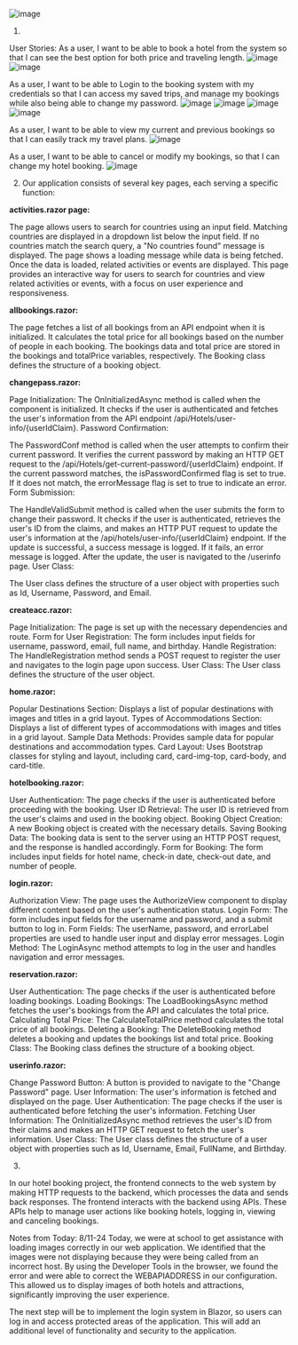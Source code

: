 ![image](https://github.com/user-attachments/assets/bdf2c7dd-1936-480f-a06b-acb3ad158937)

1)
User Stories: As a user, I want to be able to book a hotel from the system so that I can see the best option for both price and traveling length.
![image](https://github.com/user-attachments/assets/cd71cfef-22b7-4257-8771-0cc361fe5ef5)
![image](https://github.com/user-attachments/assets/c0557887-d516-4926-8642-fba3c577028d)

As a user, I want to be able to Login to the booking system with my credentials so that I can access my saved trips, and manage my bookings while also being able to change my password.
![image](https://github.com/user-attachments/assets/29ccc832-da46-4891-817e-a6cd7892367d)
![image](https://github.com/user-attachments/assets/b49baf01-7d97-45b5-8f4b-24679027937d)
![image](https://github.com/user-attachments/assets/b895617c-974c-41fa-aeb8-a406bad098e9)
![image](https://github.com/user-attachments/assets/384df4a6-0d17-41e6-9c83-4d03175b462d)

As a user, I want to be able to view my current and previous bookings so that I can easily track my travel plans.
![image](https://github.com/user-attachments/assets/0e922a19-5eda-4710-8fe8-5364f5f5353a)

As a user, I want to be able to cancel or modify my bookings, so that I can change my hotel booking.
![image](https://github.com/user-attachments/assets/b40fb811-951b-4756-b8b0-54030fcae4d9)

2) Our application consists of several key pages, each serving a specific function:

**activities.razor page:**

The page allows users to search for countries using an input field. Matching countries are displayed in a dropdown list below the input field. If no countries match the search query, a "No countries found" message is displayed. The page shows a loading message while data is being fetched. Once the data is loaded, related activities or events are displayed. This page provides an interactive way for users to search for countries and view related activities or events, with a focus on user experience and responsiveness.

**allbookings.razor:**

The page fetches a list of all bookings from an API endpoint when it is initialized. It calculates the total price for all bookings based on the number of people in each booking. The bookings data and total price are stored in the bookings and totalPrice variables, respectively. The Booking class defines the structure of a booking object.

**changepass.razor:** 

Page Initialization:
The OnInitializedAsync method is called when the component is initialized.
It checks if the user is authenticated and fetches the user's information from the API endpoint /api/Hotels/user-info/{userIdClaim}.
Password Confirmation:

The PasswordConf method is called when the user attempts to confirm their current password.
It verifies the current password by making an HTTP GET request to the /api/Hotels/get-current-password/{userIdClaim} endpoint.
If the current password matches, the isPasswordConfirmed flag is set to true. If it does not match, the errorMessage flag is set to true to indicate an error.
Form Submission:

The HandleValidSubmit method is called when the user submits the form to change their password.
It checks if the user is authenticated, retrieves the user's ID from the claims, and makes an HTTP PUT request to update the user's information at the /api/hotels/user-info/{userIdClaim} endpoint.
If the update is successful, a success message is logged. If it fails, an error message is logged.
After the update, the user is navigated to the /userinfo page.
User Class:

The User class defines the structure of a user object with properties such as Id, Username, Password, and Email.

**createacc.razor:**

Page Initialization: The page is set up with the necessary dependencies and route.
Form for User Registration: The form includes input fields for username, password, email, full name, and birthday.
Handle Registration: The HandleRegistration method sends a POST request to register the user and navigates to the login page upon success.
User Class: The User class defines the structure of the user object.

**home.razor:**

Popular Destinations Section: Displays a list of popular destinations with images and titles in a grid layout.
Types of Accommodations Section: Displays a list of different types of accommodations with images and titles in a grid layout.
Sample Data Methods: Provides sample data for popular destinations and accommodation types.
Card Layout: Uses Bootstrap classes for styling and layout, including card, card-img-top, card-body, and card-title.

**hotelbooking.razor:**

User Authentication: The page checks if the user is authenticated before proceeding with the booking.
User ID Retrieval: The user ID is retrieved from the user's claims and used in the booking object.
Booking Object Creation: A new Booking object is created with the necessary details.
Saving Booking Data: The booking data is sent to the server using an HTTP POST request, and the response is handled accordingly.
Form for Booking: The form includes input fields for hotel name, check-in date, check-out date, and number of people.

**login.razor:**

Authorization View: The page uses the AuthorizeView component to display different content based on the user's authentication status.
Login Form: The form includes input fields for the username and password, and a submit button to log in.
Form Fields: The userName, password, and errorLabel properties are used to handle user input and display error messages.
Login Method: The LoginAsync method attempts to log in the user and handles navigation and error messages.

**reservation.razor:**

User Authentication: The page checks if the user is authenticated before loading bookings.
Loading Bookings: The LoadBookingsAsync method fetches the user's bookings from the API and calculates the total price.
Calculating Total Price: The CalculateTotalPrice method calculates the total price of all bookings.
Deleting a Booking: The DeleteBooking method deletes a booking and updates the bookings list and total price.
Booking Class: The Booking class defines the structure of a booking object.

**userinfo.razor:**

Change Password Button: A button is provided to navigate to the "Change Password" page.
User Information: The user's information is fetched and displayed on the page.
User Authentication: The page checks if the user is authenticated before fetching the user's information.
Fetching User Information: The OnInitializedAsync method retrieves the user's ID from their claims and makes an HTTP GET request to fetch the user's information.
User Class: The User class defines the structure of a user object with properties such as Id, Username, Email, FullName, and Birthday.


3)
In our hotel booking project, the frontend connects to the web system by making HTTP requests to the backend, which processes the data and sends back responses. The frontend interacts with the backend using APIs. These APIs help to manage user actions like booking hotels, logging in, viewing and canceling bookings.






Notes from Today: 8/11-24
Today, we were at school to get assistance with loading images correctly in our web application. We identified that the images were not displaying because they were being called from an incorrect host. By using the Developer Tools in the browser, we found the error and were able to correct the WEBAPIADDRESS in our configuration. This allowed us to display images of both hotels and attractions, significantly improving the user experience.

The next step will be to implement the login system in Blazor, so users can log in and access protected areas of the application. This will add an additional level of functionality and security to the application.
